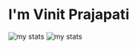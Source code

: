 # I'm Vinit Prajapati

<img alt="my stats" src="https://github-readme-stats.vercel.app/api?username=Vinit1014&show_icons=true"/>
<img alt="my stats" src="https://github-readme-stats.vercel.app/api/top-langs/?username=Vinit1014"/>
